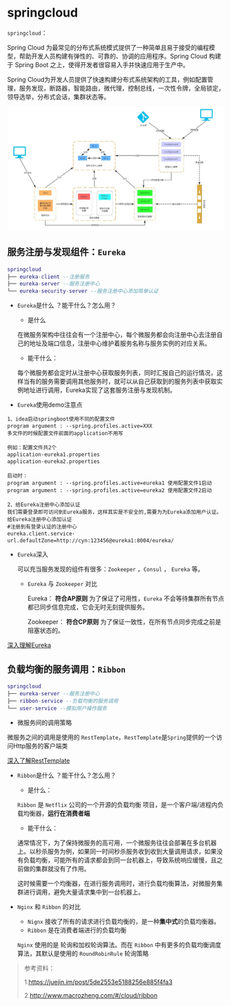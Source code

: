 # springcloud

`springcloud`：

Spring Cloud 为最常见的分布式系统模式提供了一种简单且易于接受的编程模型，帮助开发人员构建有弹性的、可靠的、协调的应用程序。Spring Cloud 构建于 Spring Boot 之上，使得开发者很容易入手并快速应用于生产中。

Spring Cloud为开发人员提供了快速构建分布式系统架构的工具，例如配置管理，服务发现，断路器，智能路由，微代理，控制总线，一次性令牌，全局锁定，领导选举，分布式会话，集群状态等。

![springcloud架构图](../document/image/springcloud01.jpg)

## **服务注册与发现组件：`Eureka`**

~~~lua
springcloud
├── eureka-client --注册服务
├── eureka-server --服务注册中心
└── eureka-security-server --服务注册中心添加简单认证
~~~

* `Eureka`是什么 ？能干什么？怎么用？

  * 是什么

  在微服务架构中往往会有一个注册中心，每个微服务都会向注册中心去注册自己的地址及端口信息，注册中心维护着服务名称与服务实例的对应关系。

  * 能干什么：

  每个微服务都会定时从注册中心获取服务列表，同时汇报自己的运行情况，这样当有的服务需要调用其他服务时，就可以从自己获取到的服务列表中获取实例地址进行调用，Eureka实现了这套服务注册与发现机制。

* `Eureka`使用demo注意点

~~~properties
1、idea启动springboot使用不同的配置文件
program argument : --spring.profiles.active=XXX
多文件的时候配置文件前面的application不用写

例如：配置文件共2个
application-eureka1.properties
application-eureka2.properties

启动时：
program argument : --spring.profiles.active=eureka1 使用配置文件1启动
program argument : --spring.profiles.active=eureka2 使用配置文件2启动

2、给Eureka注册中心添加认证
我们需要登录即可访问到Eureka服务，这样其实是不安全的,需要为为Eureka添加用户认证。给Eureka注册中心添加认证
#注册到有登录认证的注册中心
eureka.client.service-url.defaultZone=http://cyn:123456@eureka1:8004/eureka/
~~~

* `Eureka`深入

  可以充当服务发现的组件有很多：`Zookeeper` ，`Consul` ， `Eureka` 等。

  * `Eureka` 与 `Zookeeper` 对比

    Eureka： **符合AP原则** 为了保证了可用性，`Eureka` 不会等待集群所有节点都已同步信息完成，它会无时无刻提供服务。

    Zookeeper： **符合CP原则** 为了保证一致性，在所有节点同步完成之前是阻塞状态的。

[深入理解Eureka](https://juejin.im/post/593cc4c25c497d006b876429)

## **负载均衡的服务调用：`Ribbon`**

~~~lua
springcloud
├── eureka-server --服务注册中心
├── ribbon-service --负载均衡的服务调用
└── user-service --模拟用户操作服务
~~~

* 微服务间的调用策略

微服务之间的调用是使用的 `RestTemplate`，`RestTemplate`是`Spring`提供的一个访问Http服务的客户端类

[深入了解RestTemplate](https://my.oschina.net/sdlvzg/blog/1800395)

* `Ribbon`是什么 ？能干什么？怎么用？

  * 是什么：

  `Ribbon` 是 `Netflix` 公司的一个开源的负载均衡 项目，是一个客户端/进程内负载均衡器，**运行在消费者端**

  * 能干什么：

  通常情况下，为了保持微服务的高可用，一个微服务往往会部署在多台机器上。以秒杀服务为例，如果同一时间秒杀服务收到收到大量调用请求，如果没有负载均衡，可能所有的请求都会到同一台机器上，导致系统响应缓慢，且之前做的集群就没有了作用。

  这时候需要一个均衡器，在进行服务调用时，进行负载均衡算法，对微服务集群进行调用，避免大量请求集中到一台机器上。

* `Nginx` 和 `Ribbon` 的对比

  * `Nignx` 接收了所有的请求进行负载均衡的，是一种**集中式**的负载均衡器。
  * `Ribbon` 是在消费者端进行的负载均衡

  `Nginx` 使用的是 轮询和加权轮询算法。而在 `Ribbon` 中有更多的负载均衡调度算法，其默认是使用的 `RoundRobinRule` 轮询策略

> 参考资料：
>
> 1.https://juejin.im/post/5de2553e5188256e885f4fa3
>
> 2.http://www.macrozheng.com/#/cloud/ribbon
